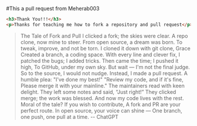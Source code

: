 #This a pull request from Meherab003
```html
<h3>Thank You!!!</h3>
<p>Thanks for teaching me how to fork a repository and pull request</p>
```

> The Tale of Fork and Pull
I clicked a fork; the skies were clear.
A repo clone, now mine to steer.
From open source, a dream was born.
To tweak, improve, and not be torn.
I cloned it down with git clone, Grace
Created a branch, a coding space.
With every line and clever fix,
I patched the bugs; I added tricks.
Then came the time; I pushed it high,
To GitHub, under my own sky.
But wait — I'm not the final judge.
So to the source, I would not nudge.
Instead, I made a pull request.
A humble plea: "I’ve done my best!"
"Review my code, and if it's fine,
Please merge it with your mainline."
The maintainers read with keen delight.
They left some notes and said, “Just right!”
They clicked merge; the work was blessed.
And now my code lives with the rest.
Moral of the tale? If you wish to contribute,
A fork and PR are your perfect route.
In open source, your voice can shine —
One branch, one push, one pull at a time.
-- ChatGPT